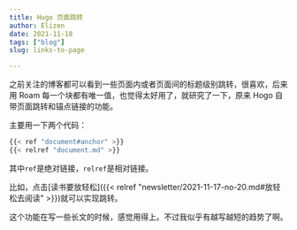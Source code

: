 ```yaml
---
title: Hugo 页面跳转
author: Elizen
date: 2021-11-18
tags: ["blog"]
slug: links-to-page

---
```


之前关注的博客都可以看到一些页面内或者页面间的标题级别跳转，很喜欢，后来用 Roam 每一个块都有唯一值，也觉得太好用了，就研究了一下，原来 Hogo 自带页面跳转和锚点链接的功能。

主要用一下两个代码：

``` python
{{< ref "document#anchor" >}}
{{< relref "document.md" >}}
```

其中`ref`是绝对链接，`relref`是相对链接。

比如，点击[读书要放轻松]({{< relref "newsletter/2021-11-17-no-20.md#放轻松去阅读" >}})就可以实现跳转。

这个功能在写一些长文的时候，感觉用得上。不过我似乎有越写越短的趋势了啊。